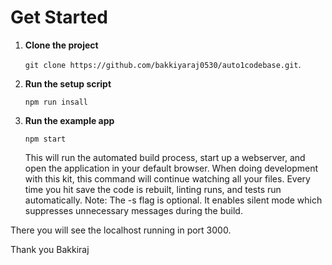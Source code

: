 
# Get Started

1. **Clone the project**

    `git clone https://github.com/bakkiyaraj0530/auto1codebase.git`.

2. **Run the setup script**

    `npm run insall`

3. **Run the example app**

    `npm start`

    This will run the automated build process, start up a webserver, and open the application in your default browser. When doing development with this kit, this command will continue watching all your files. Every time you hit save the code is rebuilt, linting runs, and tests run automatically. Note: The -s flag is optional. It enables silent mode which suppresses unnecessary messages during the build.

There you will see the localhost running in port 3000.


Thank you
Bakkiraj
